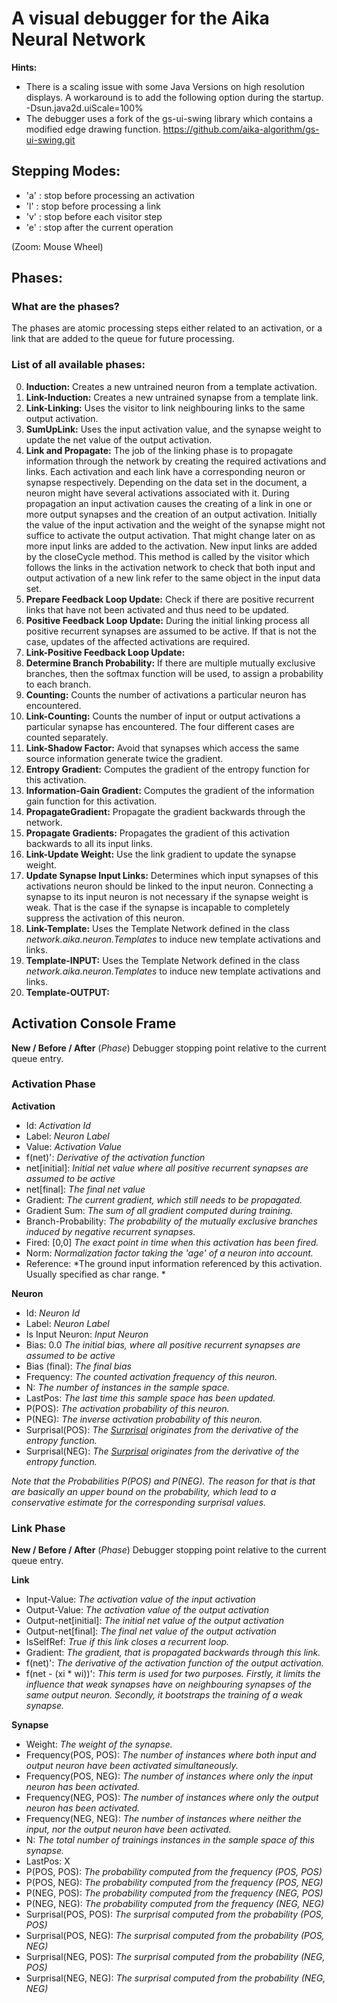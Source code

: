 # A visual debugger for the Aika Neural Network

**Hints:** 
* There is a scaling issue with some Java Versions on high resolution displays. A workaround
is to add the following option during the startup. -Dsun.java2d.uiScale=100%
* The debugger uses a fork of the gs-ui-swing library which contains a modified edge drawing function. https://github.com/aika-algorithm/gs-ui-swing.git


## Stepping Modes:
* 'a' : stop before processing an activation
* 'l' : stop before processing a link
* 'v' : stop before each visitor step
* 'e' : stop after the current operation

(Zoom: Mouse Wheel)


## Phases:
### What are the phases?
The phases are atomic processing steps either related to an activation, or a link that are added to the queue for 
future processing.

### List of all available phases:
0. **Induction:** Creates a new untrained neuron from a template activation.
1. **Link-Induction:** Creates a new untrained synapse from a template link.
2. **Link-Linking:** Uses the visitor to link neighbouring links to the same output activation.
3. **SumUpLink:** Uses the input activation value, and the synapse weight to update the net value of the output activation.
4. **Link and Propagate:** The job of the linking phase is to propagate information through the network by creating the required 
activations and links. Each activation and each link have a corresponding neuron or synapse respectively. Depending on the data set in the 
document, a neuron might have several activations associated with it. During propagation an input activation 
causes the creating of a link in one or more output synapses and the creation of an output activation. Initially the value 
of the input activation and the weight of the synapse might not suffice to activate the output activation. That might 
change later on as more input links are added to the activation. New input links are added by the closeCycle method. This 
method is called by the visitor which follows the links in the activation network to check that both input and output 
activation of a new link refer to the same object in the input data set.
5. **Prepare Feedback Loop Update:** Check if there are positive recurrent links that have not been activated and thus need to be updated.
6. **Positive Feedback Loop Update:** During the initial linking process all positive recurrent synapses are assumed to be active. 
If that is not the case, updates of the affected activations are required.
7. **Link-Positive Feedback Loop Update:**
8. **Determine Branch Probability:** If there are multiple mutually exclusive branches, then the softmax function will be used, to 
assign a probability to each branch.
9. **Counting:** Counts the number of activations a particular neuron has encountered.
10. **Link-Counting:** Counts the number of input or output activations a particular synapse has encountered. The four 
different cases are counted separately.
11. **Link-Shadow Factor:** Avoid that synapses which access the same source information generate twice the gradient.
12. **Entropy Gradient:** Computes the gradient of the entropy function for this activation.
13. **Information-Gain Gradient:** Computes the gradient of the information gain function for this activation.
14. **PropagateGradient:** Propagate the gradient backwards through the network.
15. **Propagate Gradients:** Propagates the gradient of this activation backwards to all its input links.
16. **Link-Update Weight:** Use the link gradient to update the synapse weight.
17. **Update Synapse Input Links:** Determines which input synapses of this activations neuron should be linked to the 
input neuron. Connecting a synapse to its input neuron is not necessary if the synapse weight is weak. That is the case 
if the synapse is incapable to completely suppress the activation of this neuron.
18. **Link-Template:** Uses the Template Network defined in the class *network.aika.neuron.Templates* to induce new 
template activations and links.
19. **Template-INPUT:** Uses the Template Network defined in the class *network.aika.neuron.Templates* to induce new template activations and links.
20. **Template-OUTPUT:**

## Activation Console Frame
**New / Before / After** (*Phase*) Debugger stopping point relative to the current queue entry.

### Activation Phase
**Activation**  

* Id: *Activation Id*
* Label: *Neuron Label*
* Value: *Activation Value*
* f(net)': *Derivative of the activation function*
* net\[initial\]: *Initial net value where all positive recurrent synapses are assumed to be active*
* net\[final\]: *The final net value*
* Gradient: *The current gradient, which still needs to be propagated.*
* Gradient Sum: *The sum of all gradient computed during training.*
* Branch-Probability: *The probability of the mutually exclusive branches induced by negative recurrent synapses.*
* Fired: \[0,0\] *The exact point in time when this activation has been fired.*
* Norm: *Normalization factor taking the 'age' of a neuron into account.*
* Reference: *The ground input information referenced by this activation. Usually specified as char range. *

**Neuron**
* Id: *Neuron Id*
* Label: *Neuron Label*
* Is Input Neuron: *Input Neuron*
* Bias: 0.0 *The initial bias, where all positive recurrent synapses are assumed to be active*
* Bias (final): *The final bias*
* Frequency: *The counted activation frequency of this neuron.*
* N: *The number of instances in the sample space.* 
* LastPos: *The last time this sample space has been updated.*
* P(POS): *The activation probability of this neuron.*
* P(NEG): *The inverse activation probability of this neuron.*
* Surprisal(POS): *The [Surprisal](https://en.wikipedia.org/wiki/Information_content) originates from the derivative of the entropy function.*
* Surprisal(NEG): *The [Surprisal](https://en.wikipedia.org/wiki/Information_content) originates from the derivative of the entropy function.*

*Note that the Probabilities P(POS) and P(NEG). The reason for that is that are basically an upper bound on the 
probability, which lead to a conservative estimate for the corresponding surprisal values.*


### Link Phase
**New / Before / After** (*Phase*) Debugger stopping point relative to the current queue entry.

**Link**

* Input-Value: *The activation value of the input activation*
* Output-Value: *The activation value of the output activation*
* Output-net\[initial\]: *The initial net value  of the output activation*
* Output-net\[final\]: *The final net value  of the output activation*
* IsSelfRef: *True if this link closes a recurrent loop.*
* Gradient: *The gradient, that is propagated backwards through this link.*
* f(net)': *The derivative of the activation function of the output activation.*
* f(net - (xi * wi))': *This term is used for two purposes. Firstly, it limits the influence that weak synapses have on neighbouring 
synapses of the same output neuron. Secondly, it bootstraps the training of a weak synapse.*


**Synapse**

* Weight: *The weight of the synapse.*
* Frequency(POS, POS): *The number of instances where both input and output neuron have been activated simultaneously.*
* Frequency(POS, NEG): *The number of instances where only the input neuron has been activated.*
* Frequency(NEG, POS): *The number of instances where only the output neuron has been activated.*
* Frequency(NEG, NEG): *The number of instances where neither the input, nor the output neuron have been activated.*
* N: *The total number of trainings instances in the sample space of this synapse.*
* LastPos: X
* P(POS, POS): *The probability computed from the frequency (POS, POS)*
* P(POS, NEG): *The probability computed from the frequency (POS, NEG)*
* P(NEG, POS): *The probability computed from the frequency (NEG, POS)*
* P(NEG, NEG): *The probability computed from the frequency (NEG, NEG)*
* Surprisal(POS, POS): *The surprisal computed from the probability (POS, POS)*
* Surprisal(POS, NEG): *The surprisal computed from the probability (POS, NEG)*
* Surprisal(NEG, POS): *The surprisal computed from the probability (NEG, POS)*
* Surprisal(NEG, NEG): *The surprisal computed from the probability (NEG, NEG)*
